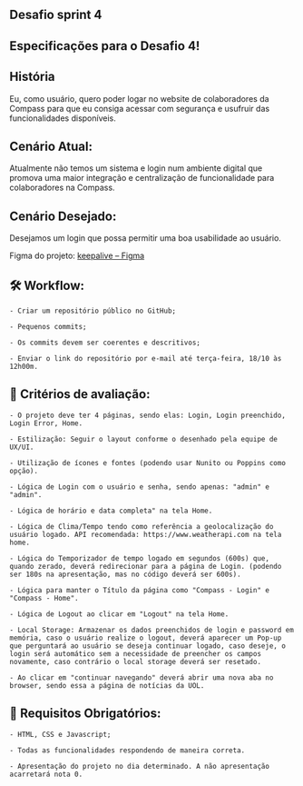 ## Desafio sprint 4

## Especificações para o Desafio 4!

## História

Eu, como usuário, quero poder logar no website de colaboradores da Compass para que eu consiga acessar com segurança e usufruir das funcionalidades disponíveis.

## Cenário Atual:

Atualmente não temos um sistema e login num ambiente digital que promova uma maior integração e centralização de funcionalidade para colaboradores na Compass.⠀⠀⠀

## Cenário Desejado:

Desejamos um login que possa permitir uma boa usabilidade ao usuário.

Figma do projeto: [keepalive – Figma](https://www.figma.com/file/D9NUCsGJ1gCvmL0ZUnb7SJ/keepalive?node-id=0%3A1)

## 🛠 Workflow:

    - Criar um repositório público no GitHub;

    - Pequenos commits;

    - Os commits devem ser coerentes e descritivos;

    - Enviar o link do repositório por e-mail até terça-feira, 18/10 às 12h00m.

## 👀 Critérios de avaliação:

    - O projeto deve ter 4 páginas, sendo elas: Login, Login preenchido, Login Error, Home.

    - Estilização: Seguir o layout conforme o desenhado pela equipe de UX/UI.

    - Utilização de ícones e fontes (podendo usar Nunito ou Poppins como opção).

    - Lógica de Login com o usuário e senha, sendo apenas: "admin" e "admin".

    - Lógica de horário e data completa" na tela Home.

    - Lógica de Clima/Tempo tendo como referência a geolocalização do usuário logado. API recomendada: https://www.weatherapi.com na tela home.

    - Lógica do Temporizador de tempo logado em segundos (600s) que, quando zerado, deverá redirecionar para a página de Login. (podendo ser 180s na apresentação, mas no código deverá ser 600s).

    - Lógica para manter o Título da página como "Compass - Login" e "Compass - Home".

    - Lógica de Logout ao clicar em "Logout" na tela Home.

    - Local Storage: Armazenar os dados preenchidos de login e password em memória, caso o usuário realize o logout, deverá aparecer um Pop-up que perguntará ao usuário se deseja continuar logado, caso deseje, o login será automático sem a necessidade de preencher os campos novamente, caso contrário o local storage deverá ser resetado.

    - Ao clicar em "continuar navegando" deverá abrir uma nova aba no browser, sendo essa a página de notícias da UOL.

## 🔑 Requisitos Obrigatórios:

    - HTML, CSS e Javascript;

    - Todas as funcionalidades respondendo de maneira correta.

    - Apresentação do projeto no dia determinado. A não apresentação acarretará nota 0.
